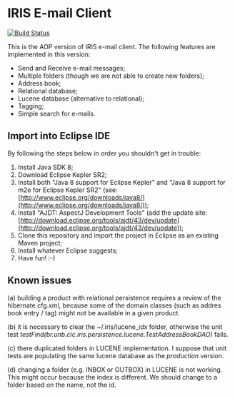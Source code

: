 # IRIS E-mail Client
[![Build Status](https://travis-ci.org/iris-email-client/iris-aspect-oriented-programming.svg?branch=master)](https://travis-ci.org/iris-email-client/iris-aspect-oriented-programming)

This is the AOP version of IRIS e-mail client. The following features 
are implemented in this version:

* Send and Receive e-mail messages;
* Multiple folders (though we are not able to create new folders);
* Address book;
* Relational database;
* Lucene database (alternative to relational);
* Tagging;
* Simple search for e-mails.

## Import into Eclipse IDE

By following the steps below in order you shouldn't get in trouble:

1. Install Java SDK 8;
2. Download Eclipse Kepler SR2;
3. Install both "Java 8 support for Eclipse Kepler" and "Java 8 support for m2e for Eclipse Kepler SR2" (see: [http://www.eclipse.org/downloads/java8/](http://www.eclipse.org/downloads/java8/));
4. Install "AJDT: AspectJ Development Tools" (add the update site: [http://download.eclipse.org/tools/ajdt/43/dev/update](http://download.eclipse.org/tools/ajdt/43/dev/update));
5. Clone this repository and import the project in Eclipse as an existing Maven project;
6. Install whatever Eclipse suggests;
7. Have fun! :-)


## Known issues

(a) building a product with relational persistence requires a review of the hibernate.cfg.xml, because some of
the domain classes (such as addres book entry / tag) might not be available in a given product.

(b) it is necessary to clear the ~/.iris/lucene_idx folder, otherwise the unit test
*testFind(br.unb.cic.iris.persistence.lucene.TestAddressBookDAO)* fails.

(c) there duplicated folders in LUCENE implementation. I suppose that unit tests
are populating the same lucene database as the *production* version.

(d) changing a folder (e.g. INBOX or OUTBOX) in LUCENE is not working. This might occur
because the index is different. We should change to a folder based on the name, not the
id. 
